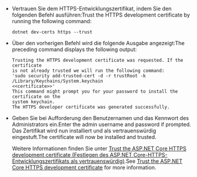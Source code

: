 * <span data-ttu-id="1e09e-101">Vertrauen Sie dem HTTPS-Entwicklungszertifikat, indem Sie den folgenden Befehl ausführen:</span><span class="sxs-lookup"><span data-stu-id="1e09e-101">Trust the HTTPS development certificate by running the following command:</span></span>

    ```console
    dotnet dev-certs https --trust
    ```

* <span data-ttu-id="1e09e-102">Über den vorherigen Befehl wird die folgende Ausgabe angezeigt:</span><span class="sxs-lookup"><span data-stu-id="1e09e-102">The preceding command displays the following output:</span></span>

    ```console
    Trusting the HTTPS development certificate was requested. If the certificate 
    is not already trusted we will run the following command:
    'sudo security add-trusted-cert -d -r trustRoot -k /Library/Keychains/System.keychain 
    <<certificate>>'
    This command might prompt you for your password to install the certificate on the 
    system keychain.
    The HTTPS developer certificate was generated successfully.
    ```

* <span data-ttu-id="1e09e-103">Geben Sie bei Aufforderung den Benutzernamen und das Kennwort des Administrators ein.</span><span class="sxs-lookup"><span data-stu-id="1e09e-103">Enter the admin username and password if prompted.</span></span>  <span data-ttu-id="1e09e-104">Das Zertifikat wird nun installiert und als vertrauenswürdig eingestuft.</span><span class="sxs-lookup"><span data-stu-id="1e09e-104">The certificate will now be installed and trusted.</span></span>

    <span data-ttu-id="1e09e-105">Weitere Informationen finden Sie unter [Trust the ASP.NET Core HTTPS development certificate (Festlegen des ASP.NET Core-HTTPS-Entwicklungszertifikats als vertrauenswürdig)](xref:security/enforcing-ssl#trust-the-aspnet-core-https-development-certificate-on-windows-and-macos).</span><span class="sxs-lookup"><span data-stu-id="1e09e-105">See [Trust the ASP.NET Core HTTPS development certificate](xref:security/enforcing-ssl#trust-the-aspnet-core-https-development-certificate-on-windows-and-macos) for more information.</span></span>
